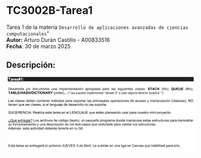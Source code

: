 # TC3002B-Tarea1
Tarea 1 de la materia `Desarrollo de aplicaciones avanzadas de ciencias computacionales`"  
**Autor:** Arturo Durán Castillo - A00833516  
**Fecha**: 30 de marzo 2025

## Descripción:
![Descripción de la tarea](images/description.png)
